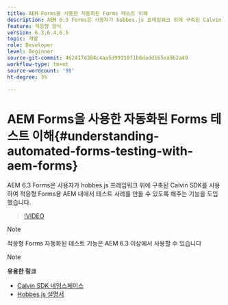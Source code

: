 ```yaml
---
title: AEM Forms을 사용한 자동화된 Forms 테스트 이해
description: AEM 6.3 Forms은 사용자가 hobbes.js 프레임워크 위에 구축된 Calvin SDK를 사용하여 AEM for Adaptive Forms 내에서 테스트 사례를 만들 수 있도록 해주는 기능을 도입했습니다
feature: 적응형 양식
version: 6.3,6.4,6.5
topic: 개발
role: Developer
level: Beginner
source-git-commit: 462417d384c4aa5d99110f1b8dadd165ea9b2a49
workflow-type: tm+mt
source-wordcount: '98'
ht-degree: 3%

---
```



# AEM Forms을 사용한 자동화된 Forms 테스트 이해{#understanding-automated-forms-testing-with-aem-forms}

AEM 6.3 Forms은 사용자가 hobbes.js 프레임워크 위에 구축된 Calvin SDK를 사용하여 적응형 Forms용 AEM 내에서 테스트 사례를 만들 수 있도록 해주는 기능을 도입했습니다.

>[!VIDEO](https://video.tv.adobe.com/v/19700/)

>[!NOTE]
>
>적응형 Forms 자동화된 테스트 기능은 AEM 6.3 이상에서 사용할 수 있습니다

>[!NOTE]
>
>**유용한 링크**
>
>* [Calvin SDK 네임스페이스](https://helpx.adobe.com/aem-forms/6-3/calvin-sdk-javascript-api/calvin.html)
>* [Hobbes.js 설명서](https://experienceleague.adobe.com/docs/experience-manager-release-information/aem-release-updates/previous-updates/aem-previous-versions.html)

